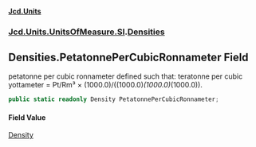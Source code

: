 #### [Jcd.Units](index 'index')
### [Jcd.Units.UnitsOfMeasure.SI](Jcd.Units.UnitsOfMeasure.SI 'Jcd.Units.UnitsOfMeasure.SI').[Densities](Densities 'Jcd.Units.UnitsOfMeasure.SI.Densities')

## Densities.PetatonnePerCubicRonnameter Field

petatonne per cubic ronnameter defined such that: teratonne per cubic yottameter = Pt/Rm³ ×
(1000.0)/((1000.0)*(1000.0)*(1000.0)).

```csharp
public static readonly Density PetatonnePerCubicRonnameter;
```

#### Field Value
[Density](Density 'Jcd.Units.UnitTypes.Density')